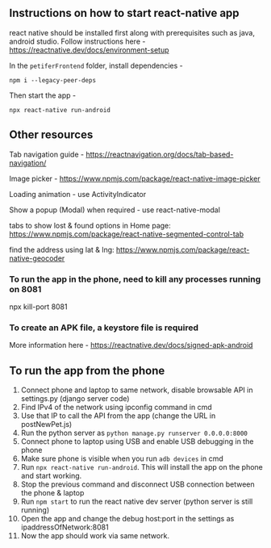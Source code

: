 ## Instructions on how to start react-native app

react native should be installed first along with prerequisites such as java, android studio. Follow instructions here - https://reactnative.dev/docs/environment-setup

In the `petiferFrontend` folder, install dependencies -

```
npm i --legacy-peer-deps
```

Then start the app -

```
npx react-native run-android
```

## Other resources

Tab navigation guide - https://reactnavigation.org/docs/tab-based-navigation/

Image picker - https://www.npmjs.com/package/react-native-image-picker

Loading animation - use ActivityIndicator

Show a popup (Modal) when required - use react-native-modal

tabs to show lost & found options in Home page: https://www.npmjs.com/package/react-native-segmented-control-tab

find the address using lat & lng: https://www.npmjs.com/package/react-native-geocoder

### To run the app in the phone, need to kill any processes running on 8081

npx kill-port 8081

### To create an APK file, a keystore file is required
More information here - https://reactnative.dev/docs/signed-apk-android

## To run the app from the phone

1. Connect phone and laptop to same network, disable browsable API in settings.py (django server code)
2. Find IPv4 of the network using ipconfig command in cmd
3. Use that IP to call the API from the app (change the URL in postNewPet.js)
4. Run the python server as `python manage.py runserver 0.0.0.0:8000`
5. Connect phone to laptop using USB and enable USB debugging in the phone
6. Make sure phone is visible when you run `adb devices` in cmd
7. Run `npx react-native run-android`. This will install the app on the phone and start working.
8. Stop the previous command and disconnect USB connection between the phone & laptop
9. Run `npm start` to run the react native dev server (python server is still running)
10. Open the app and change the debug host:port in the settings as ipaddressOfNetwork:8081
11. Now the app should work via same network.
